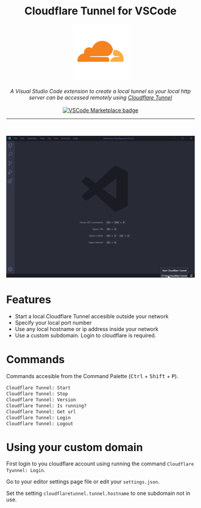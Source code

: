 <div align="center">
    <h1>Cloudflare Tunnel for VSCode</h1>
    <a href="https://marketplace.visualstudio.com/items?itemName=IvanArjona.cloudflaretunnel">
        <img src="images/icon.png" width="150px" alt="VSCode Marketplace badge" />
    </a>
    <br>
    <br>
    <em>A Visual Studio Code extension to create a local tunnel so your local http server can be accessed remotely using <a href="https://www.cloudflare.com/es-es/products/tunnel/">Cloudflare Tunnel</a></em>
    <br>
    <br>
    <a href="https://marketplace.visualstudio.com/items?itemName=IvanArjona.cloudflaretunnel"><img src="https://vsmarketplacebadge.apphb.com/version-short/IvanArjona.cloudflaretunnel.svg?label=Cloudflare%20Tunnel%20for%20VSCode&color=blue&logo=visual-studio-code" alt="VSCode Marketplace badge" /></a>
</div>

<hr>

<br>

![Preview](images/preview.gif)

# Features

- Start a local Cloudflare Tunnel accesible outside your network
- Specify your local port number
- Use any local hostname or ip address inside your network
- Use a custom subdomain. Login to cloudflare is required.

# Commands

Commands accesible from the Command Palette (<kbd>Ctrl</kbd> + <kbd>Shift</kbd> + <kbd>P</kbd>).

```
Cloudflare Tunnel: Start
Cloudflare Tunnel: Stop
Cloudflare Tunnel: Version
Cloudflare Tunnel: Is running?
Cloudflare Tunnel: Get url
Cloudflare Tunnel: Login
Cloudflare Tunnel: Logout
```

# Using your custom domain

First login to you cloudflare account using running the command `Cloudflare Tyunnel: Login`.

Go to your editor settings page file or edit your `settings.json`.

Set the setting `cloudflaretunnel.tunnel.hostname` to one subdomain not in use.
